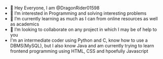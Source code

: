 - 👋 Hey Everyone, I am @DragonRider01598
- 👀 I’m interested in Programming and solving interesting problems 
- 🌱 I’m currently learning as much as I can from online resources as well as academics
- 💞️ I’m looking to collaborate on any project in which I may be of help to you
- I'm an intermediate coder using Python and C, know how to use a DBMS(MySQL), but I also know Java and am
  currently trying to learn frontend programming using HTML, CSS and hpoefully Javascript

<!---
DragonRider01598/DragonRider01598 is a ✨ special ✨ repository because its `README.md` (this file) appears on your GitHub profile.
You can click the Preview link to take a look at your changes.
--->

